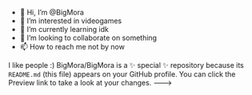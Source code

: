 - 👋 Hi, I’m @BigMora
- 👀 I’m interested in videogames
- 🌱 I’m currently learning idk
- 💞️ I’m looking to collaborate on something
- 📫 How to reach me not by now

I like people :)
BigMora/BigMora is a ✨ special ✨ repository because its `README.md` (this file) appears on your GitHub profile.
You can click the Preview link to take a look at your changes.
--->

